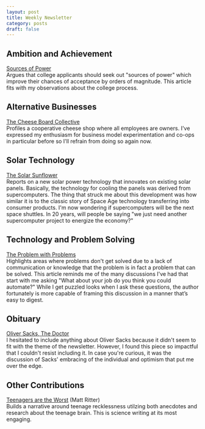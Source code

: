 ```yaml
---
layout: post
title: Weekly Newsletter
category: posts
draft: false
---
```

## Ambition and Achievement
[Sources of Power](http://pathsensitive.blogspot.com/2015/08/sources-of-power.html?m=1)  
Argues that college applicants should seek out "sources of power" which improve their chances of acceptance by orders of magnitude. This article fits with my observations about the college process.

## Alternative Businesses
[The Cheese Board Collective](http://priceonomics.com/the-cheese-board-collective/)  
Profiles a cooperative cheese shop where all employees are owners. I've expressed my enthusiasm for business model experimentation and co-ops in particular before so I'll refrain from doing so again now.

## Solar Technology
[The Solar Sunflower](http://arstechnica.com/science/2015/08/the-solar-sunflower-harnessing-the-power-of-5000-suns/)  
Reports on a new solar power technology that innovates on existing solar panels. Basically, the technology for cooling the panels was derived from supercomputers. The thing that struck me about this development was how similar it is to the classic story of Space Age technology transferring into consumer products. I'm now wondering if supercomputers will be the next space shuttles. In 20 years, will people be saying "we just need another supercomputer project to energize the economy?"

## Technology and Problem Solving
[The Problem with Problems](http://000fff.org/the-problem-with-problems/)  
Highlights areas where problems don't get solved due to a lack of communication or knowledge that the problem is in fact a problem that can be solved. This article reminds me of the many discussions I've had that start with me asking "What about your job do you think you could automate?" While I get puzzled looks when I ask these questions, the author fortunately is more capable of framing this discussion in a manner that’s easy to digest.

## Obituary
[Oliver Sacks, The Doctor](http://www.newyorker.com/news/news-desk/oliver-sacks-the-doctor?intcid=mod-most-popular)  
I hesitated to include anything about Oliver Sacks because it didn't seem to fit with the theme of the newsletter. However, I found this piece so impactful that I couldn't resist including it. In case you're curious, it was the discussion of Sacks' embracing of the individual and optimism that put me over the edge.

## Other Contributions
[Teenagers are the Worst](http://www.newyorker.com/magazine/2015/08/31/the-terrible-teens) (Matt Ritter)  
Builds a narrative around teenage recklessness utilzing both anecdotes and research about the teenage brain. This is science writing at its most engaging.
